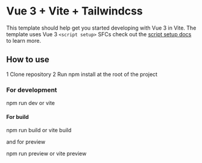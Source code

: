 # Vue 3 + Vite + Tailwindcss

This template should help get you started developing with Vue 3 in Vite. The template uses Vue 3 `<script setup>` SFCs
check out the [script setup docs](https://v3.vuejs.org/api/sfc-script-setup.html#sfc-script-setup) to learn more.

## How to use
1 Clone repository
2 Run npm install at the root of the project

### For development
npm run dev or vite

#### For build
npm run build or vite build

and for preview

npm run preview or vite preview